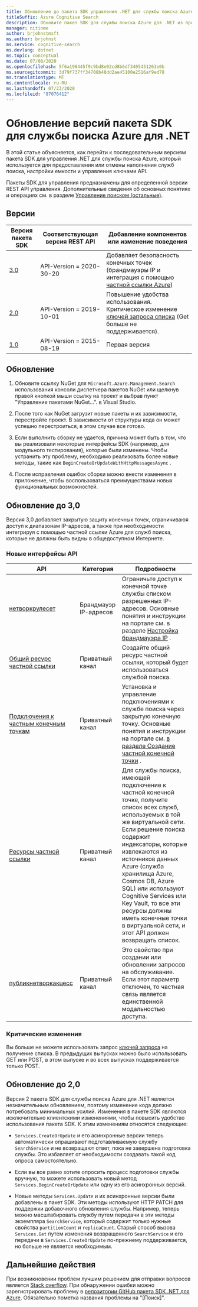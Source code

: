 ```yaml
---
title: Обновление до пакета SDK управления .NET для службы поиска Azure
titleSuffix: Azure Cognitive Search
description: Обновите пакет SDK для службы поиска Azure для .NET из предыдущих версий. Узнайте о новых возможностях и изменениях кода, необходимых для миграции.
manager: nitinme
author: brjohnstmsft
ms.author: brjohnst
ms.service: cognitive-search
ms.devlang: dotnet
ms.topic: conceptual
ms.date: 07/08/2020
ms.openlocfilehash: 5f6a198445f9c9bd8e02cd8b6df3405431263e0b
ms.sourcegitcommit: 3d79f737ff34708b48dd2ae45100e2516af9ed78
ms.translationtype: MT
ms.contentlocale: ru-RU
ms.lasthandoff: 07/23/2020
ms.locfileid: "87076412"
---
```

# <a name="upgrading-versions-of-the-azure-search-net-management-sdk"></a>Обновление версий пакета SDK для службы поиска Azure для .NET

В этой статье объясняется, как перейти к последовательным версиям пакета SDK для управления .NET для службы поиска Azure, который используется для предоставления или отмены наполнения служб поиска, настройки емкости и управления ключами API.

Пакеты SDK для управления предназначены для определенной версии REST API управления. Дополнительные сведения об основных понятиях и операциях см. в разделе [Управление поиском (остальные)](https://docs.microsoft.com/rest/api/searchmanagement/).

## <a name="versions"></a>Версии

| Версия пакета SDK | Соответствующая версия REST API | Добавление компонентов или изменение поведения |
|-------------|--------------------------------|-------------------------------------|
| [3.0](https://www.nuget.org/packages/Microsoft.Azure.Management.Search/3.0.0) | API-Version = 2020-30-20 | Добавляет безопасность конечных точек (брандмауэры IP и интеграция с помощью [частной ссылки Azure](../private-link/private-endpoint-overview.md)) |
| [2.0](https://www.nuget.org/packages/Microsoft.Azure.Management.Search/2.0.0) | API-Version = 2019-10-01 | Повышение удобства использования. Критическое изменение [ключей запроса списка](https://docs.microsoft.com/rest/api/searchmanagement/querykeys/listbysearchservice) (Get больше не поддерживается). |
| [1.0](https://www.nuget.org/packages/Microsoft.Azure.Management.Search/1.0.1) | API-Version = 2015-08-19  | Первая версия |

## <a name="how-to-upgrade"></a>Обновление

1. Обновите ссылку NuGet для `Microsoft.Azure.Management.Search` использования консоли диспетчера пакетов NuGet или щелкнув правой кнопкой мыши ссылку на проект и выбрав пункт "Управление пакетами NuGet...". в Visual Studio.

1. После того как NuGet загрузит новые пакеты и их зависимости, перестройте проект. В зависимости от структуры кода он может успешно перестроиться, в этом случае все готово.

1. Если выполнить сборку не удается, причина может быть в том, что вы реализовали некоторые интерфейсы SDK (например, для модульного тестирования), которые были изменены. Чтобы устранить эту проблему, необходимо реализовать более новые методы, такие как `BeginCreateOrUpdateWithHttpMessagesAsync` .

1. После исправления ошибок сборки можно внести изменения в приложение, чтобы воспользоваться преимуществами новых функциональных возможностей. 

## <a name="upgrade-to-30"></a>Обновление до 3,0

Версия 3,0 добавляет закрытую защиту конечных точек, ограничиваюя доступ к диапазонам IP-адресов, а также при необходимости интегрируя с помощью частной ссылки Azure для служб поиска, которые не должны быть видны в общедоступном Интернете.

### <a name="new-apis"></a>Новые интерфейсы API

| API | Категория| Подробности |
|-----|--------|------------------|
| [нетворкрулесет](https://docs.microsoft.com/rest/api/searchmanagement/services/createorupdate#networkruleset) | Брандмауэр IP-адресов | Ограничьте доступ к конечной точке службы списком разрешенных IP-адресов. Основные понятия и инструкции на портале см. в разделе [Настройка брандмауэра IP](service-configure-firewall.md) . |
| [Общий ресурс частной ссылки](https://docs.microsoft.com/rest/api/searchmanagement/sharedprivatelinkresources) | Приватный канал | Создайте общий ресурс частной ссылки, который будет использоваться службой поиска.  |
| [Подключения к частным конечным точкам](https://docs.microsoft.com/rest/api/searchmanagement/privateendpointconnections) | Приватный канал | Установка и управление подключениями к службе поиска через закрытую конечную точку. Основные понятия и инструкции на портале см. [в разделе Создание частной конечной точки](service-create-private-endpoint.md) .|
| [Ресурсы частной ссылки](https://docs.microsoft.com/rest/api/searchmanagement/privatelinkresources/) | Приватный канал | Для службы поиска, имеющей подключение к частной конечной точке, получите список всех служб, используемых в той же виртуальной сети. Если решение поиска содержит индексаторы, которые извлекаются из источников данных Azure (служба хранилища Azure, Cosmos DB, Azure SQL) или используют Cognitive Services или Key Vault, то все эти ресурсы должны иметь конечные точки в виртуальной сети, и этот API должен возвращать список. |
| [публикнетворкакцесс](https://docs.microsoft.com/rest/api/searchmanagement/services/createorupdate#publicnetworkaccess)| Приватный канал | Это свойство при создании или обновлении запросов на обслуживание. Если этот параметр отключен, то частная связь является единственной модальностью доступа. |

### <a name="breaking-changes"></a>Критические изменения

Вы больше не можете использовать запрос [ключей запроса](https://docs.microsoft.com/rest/api/searchmanagement/querykeys/listbysearchservice) на получение списка. В предыдущих выпусках можно было использовать GET или POST, в этом выпуске и во всех выпусках поддерживается только POST. 

## <a name="upgrade-to-20"></a>Обновление до 2,0

Версия 2 пакета SDK для службы поиска Azure для .NET является незначительным обновлением, поэтому изменение кода должно потребовать минимальных усилий. Изменения в пакете SDK являются исключительно клиентскими изменениями, чтобы повысить удобство использования пакета SDK. К этим изменениям относятся следующие:

* `Services.CreateOrUpdate` и его асинхронные версии теперь автоматически опрашивают подготавливаемую службу `SearchService` и не возвращают ответ, пока не завершена подготовка службы. Это избавляет от необходимости создавать такой код опроса самостоятельно.

* Если вы все равно хотите опросить процесс подготовки службы вручную, то можете использовать новый метод `Services.BeginCreateOrUpdate` или одну из его асинхронных версий.

* Новые методы `Services.Update` и их асинхронные версии были добавлены в пакет SDK. Эти методы используют HTTP PATCH для поддержки добавочного обновления службы. Например, теперь можно масштабировать службу путем передачи в эти методы экземпляра `SearchService`, который содержит только нужные свойства `partitionCount` и `replicaCount`. Старый способ вызова `Services.Get` путем изменения возвращенного `SearchService` и его передачи в `Services.CreateOrUpdate` по-прежнему поддерживается, но больше не является необходимым. 

## <a name="next-steps"></a>Дальнейшие действия

При возникновении проблем лучшим решением для отправки вопросов является [Stack overflow](https://stackoverflow.com/questions/tagged/azure-cognitive-search?tab=Newest). При обнаружении ошибки можно зарегистрировать проблему в [репозитории GitHub пакета SDK .NET для Azure](https://github.com/Azure/azure-sdk-for-net/issues). Обязательно пометка названия проблемы на "[Поиск]".
